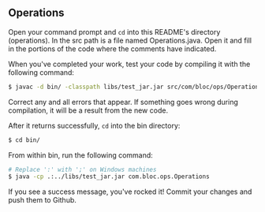 ## Operations

Open your command prompt and `cd` into this README's directory (operations). In the src path is a file named Operations.java. Open it and fill in the portions of the code where the comments have indicated.

When you've completed your work, test your code by compiling it with the following command:

``` bash
$ javac -d bin/ -classpath libs/test_jar.jar src/com/bloc/ops/Operations.java
```

Correct any and all errors that appear. If something goes wrong during compilation, it will be a result from the new code.

After it returns successfully, `cd` into the bin directory:

``` bash
$ cd bin/
```

From within bin, run the following command:

``` bash
# Replace ':' with ';' on Windows machines
$ java -cp .:../libs/test_jar.jar com.bloc.ops.Operations
```

If you see a success message, you've rocked it! Commit your changes and push them to Github.
